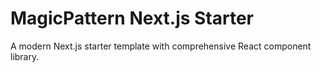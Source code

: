 # MagicPattern Next.js Starter

A modern Next.js starter template with comprehensive React component library.